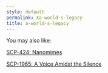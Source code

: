 ```yaml
---
style: default
permalink: Xa-world-s-legacy
title: a-world-s-legacy
---
```

You may also like:

[SCP-424: Nanomimes](http://scp-wiki.net/scp-424)

[SCP-1965: A Voice Amidst the Silence](http://scp-wiki.net/scp-1965)

